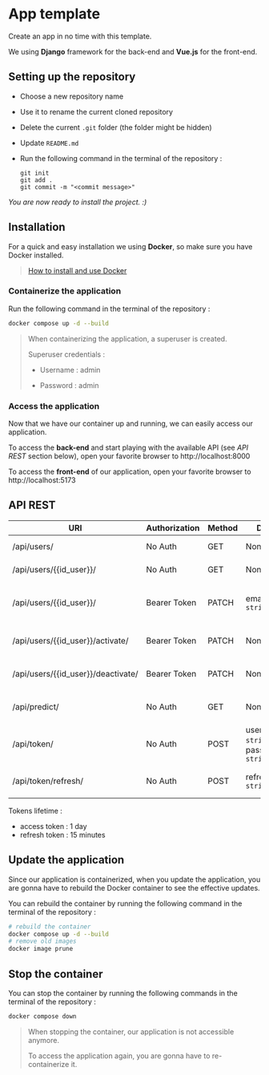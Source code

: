 # App template

Create an app in no time with this template.

We using **Django** framework for the back-end and **Vue.js** for the front-end.

## Setting up the repository

- Choose a new repository name

- Use it to rename the current cloned repository

- Delete the current `.git` folder (the folder might be hidden)

- Update `README.md`

- Run the following command in the terminal of the repository :
  
  ```git
  git init
  git add .
  git commit -m "<commit message>"
  ```

*You are now ready to install the project. :)*

## Installation

For a quick and easy installation we using **Docker**, so make sure you have Docker installed.

> [How to install and use Docker](https://docs.docker.com/)

### Containerize the application

Run the following command in the terminal of the repository :

```bash
docker compose up -d --build
```

> When containerizing the application, a superuser is created.
>
> Superuser credentials :
>
> - Username : admin
>
> - Password : admin

### Access the application

Now that we have our container up and running, we can easily access our application.

To access the **back-end** and start playing with the available API (see *API REST* section below), open your favorite browser to http://localhost:8000 

To access the **front-end** of our application, open your favorite browser to http://localhost:5173

## API REST

| URI                                | Authorization | Method | Data                                   | Description                  |
| ---------------------------------- | ------------- | ------ | -------------------------------------- | ---------------------------- |
| /api/users/                        | No Auth       | GET    | None                                   | List of users                |
| /api/users/{{id_user}}/            | No Auth       | GET    | None                                   | User instance                |
| /api/users/{{id_user}}/            | Bearer Token  | PATCH  | email: `string`                        | Update user's instance email |
| /api/users/{{id_user}}/activate/   | Bearer Token  | PATCH  | None                                   | Activate user instance       |
| /api/users/{{id_user}}/deactivate/ | Bearer Token  | PATCH  | None                                   | Deactivate user instance     |
| /api/predict/                      | No Auth       | GET    | None                                   | Dummy price prediction       |
| /api/token/                        | No Auth       | POST   | username: `string`, password: `string` | Access and refresh tokens    |
| /api/token/refresh/                | No Auth       | POST   | refresh: `string`                      | New access token             |

Tokens lifetime :

- access token : 1 day
- refresh token : 15 minutes

## Update the application

Since our application is containerized, when you update the application, you are gonna have to rebuild the Docker container to see the effective updates.

You can rebuild the container by running the following command in the terminal of the repository :

```bash
# rebuild the container
docker compose up -d --build
# remove old images
docker image prune
```

## Stop the container

You can stop the container by running the following commands in the terminal of the repository :

```bash
docker compose down
```

> When stopping the container, our application is not accessible anymore.
>
> To access the application again, you are gonna have to re-containerize it.
